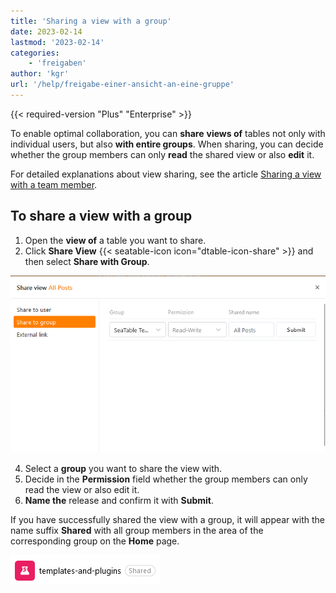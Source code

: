 ```yaml
---
title: 'Sharing a view with a group'
date: 2023-02-14
lastmod: '2023-02-14'
categories:
    - 'freigaben'
author: 'kgr'
url: '/help/freigabe-einer-ansicht-an-eine-gruppe'
---
```


{{< required-version "Plus" "Enterprise" >}}

To enable optimal collaboration, you can **share** **views of** tables not only with individual users, but also **with entire groups**. When sharing, you can decide whether the group members can only **read** the shared view or also **edit** it.

For detailed explanations about view sharing, see the article [Sharing a view with a team member](https://seatable.io/en/docs/ansichtsfreigaben/freigabe-einer-ansicht-an-ein-teammitglied/).

## To share a view with a group

1. Open the **view of** a table you want to share.
2. Click **Share View** {{< seatable-icon icon="dtable-icon-share" >}} and then select **Share with Group**.

![Sharing a view with a group](images/Freigabe-einer-Ansicht-an-eine-Gruppe.png)

4. Select a **group** you want to share the view with.
5. Decide in the **Permission** field whether the group members can only read the view or also edit it.
6. **Name the** release and confirm it with **Submit**.

If you have successfully shared the view with a group, it will appear with the name suffix **Shared** with all group members in the area of the corresponding group on the **Home** page.

![Split view in a group on the home page](images/Geteilte-Ansicht-in-einer-Gruppe-auf-der-Startseite.png)
